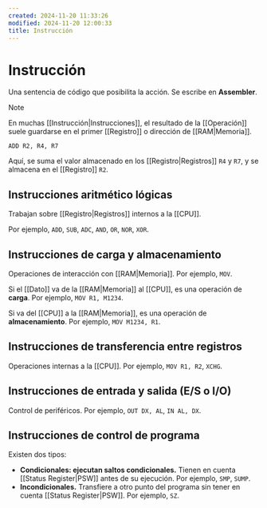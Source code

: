 ```yaml
---
created: 2024-11-20 11:33:26
modified: 2024-11-20 12:00:33
title: Instrucción
---
```


# Instrucción

Una sentencia de código que posibilita la acción. Se escribe en **Assembler**.

> [!note]
> En muchas [[Instrucción|Instrucciones]], el resultado de la [[Operación]] suele guardarse en el primer [[Registro]] o dirección de [[RAM|Memoria]].
>
> ```assembly
> ADD R2, R4, R7
> ```
>
> Aquí, se suma el valor almacenado en los [[Registro|Registros]] `R4` y `R7`, y se almacena en el [[Registro]] `R2`.

## Instrucciones aritmético lógicas

Trabajan sobre [[Registro|Registros]] internos a la [[CPU]].

Por ejemplo, `ADD`, `SUB`, `ADC`, `AND`, `OR`, `NOR`, `XOR`.

## Instrucciones de carga y almacenamiento

Operaciones de interacción con [[RAM|Memoria]]. Por ejemplo, `MOV`.

Si el [[Dato]] va de la [[RAM|Memoria]] al [[CPU]], es una operación de **carga**. Por ejemplo, `MOV R1, M1234`.

Si va del [[CPU]] a la [[RAM|Memoria]], es una operación de **almacenamiento**. Por ejemplo, `MOV M1234, R1`.

## Instrucciones de transferencia entre registros

Operaciones internas a la [[CPU]]. Por ejemplo, `MOV R1, R2`, `XCHG`.

## Instrucciones de entrada y salida (E/S o I/O)

Control de periféricos. Por ejemplo, `OUT DX, AL`, `IN AL, DX`.

## Instrucciones de control de programa

Existen dos tipos:

- **Condicionales: ejecutan saltos condicionales.**
  Tienen en cuenta [[Status Register|PSW]] antes de su ejecución. Por ejemplo, `SMP`, `SUMP`.
- **Incondicionales.**
  Transfiere a otro punto del programa sin tener en cuenta [[Status Register|PSW]]. Por ejemplo, `SZ`.
